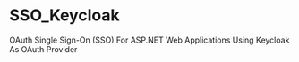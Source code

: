 # SSO_Keycloak
OAuth Single Sign-On (SSO) For ASP.NET Web Applications Using Keycloak As OAuth Provider
